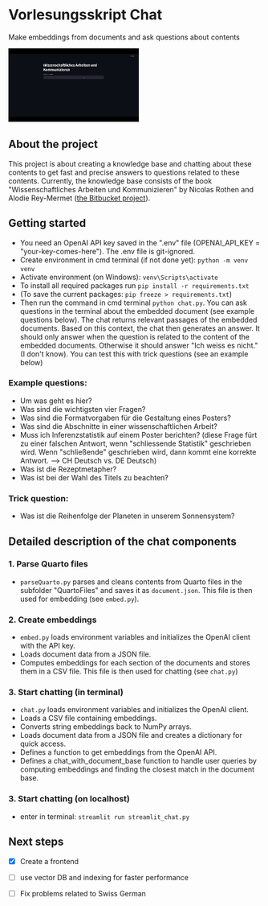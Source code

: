 # Vorlesungsskript Chat
Make embeddings from documents and ask questions about contents

![Demo Video](assets/demo.gif)


## About the project
This project is about creating a knowledge base and chatting about these contents to get fast and precise answers to questions related to these contents. Currently, the knowledge base consists of the book "Wissenschaftliches Arbeiten und Kommunizieren" by Nicolas Rothen and Alodie Rey-Mermet ([the Bitbucket project](https://bitbucket.org/nrothen/vorlesungsskript_m01_fs2021_wissarb/src/master/)).

## Getting started
* You need an OpenAI API key saved in the ".env" file (OPENAI_API_KEY = "your-key-comes-here"). The .env file is git-ignored.
* Create environment in cmd terminal (if not done yet): `python -m venv venv`
* Activate environment (on Windows): `venv\Scripts\activate`
* To install all required packages run `pip install -r requirements.txt`
* (To save the current packages: `pip freeze > requirements.txt`)
* Then run the command in cmd terminal `python chat.py`. You can ask questions in the terminal about the embedded document (see example questions below). The chat returns relevant passages of the embedded documents. Based on this context, the chat then generates an answer. It should only answer when the question is related to the content of the embedded documents. Otherwise it should answer "Ich weiss es nicht." (I don't know). You can test this with trick questions (see an example below)

### Example questions:
* Um was geht es hier?
* Was sind die wichtigsten vier Fragen?
* Was sind die Formatvorgaben für die Gestaltung eines Posters?
* Was sind die Abschnitte in einer wissenschaftlichen Arbeit?
* Muss ich Inferenzstatistik auf einem Poster berichten? (diese Frage fürt zu einer falschen Antwort, wenn "schliessende Statistik" geschrieben wird. Wenn "schließende" geschrieben wird, dann kommt eine korrekte Antwort. --> CH Deutsch vs. DE Deutsch)
* Was ist die Rezeptmetapher?
* Was ist bei der Wahl des Titels zu beachten?

### Trick question:
* Was ist die Reihenfolge der Planeten in unserem Sonnensystem?

## Detailed description of the chat components
### 1. Parse Quarto files
* `parseQuarto.py` parses and cleans contents from Quarto files in the subfolder "QuartoFiles" and saves it as `document.json`. This file is then used for embedding (see `embed.py`).

### 2. Create embeddings
* `embed.py` loads environment variables and initializes the OpenAI client with the API key.
* Loads document data from a JSON file.
* Computes embeddings for each section of the documents and stores them in a CSV file. This file is then used for chatting (see `chat.py`)

### 3. Start chatting (in terminal)
* `chat.py` loads environment variables and initializes the OpenAI client.
* Loads a CSV file containing embeddings.
* Converts string embeddings back to NumPy arrays.
* Loads document data from a JSON file and creates a dictionary for quick access.
* Defines a function to get embeddings from the OpenAI API.
* Defines a chat_with_document_base function to handle user queries by computing embeddings and finding the closest match in the document base.

### 3. Start chatting (on localhost)
* enter in terminal: `streamlit run streamlit_chat.py`

## Next steps
- [x] Create a frontend
- [ ] use vector DB and indexing for faster performance
- [ ] Fix problems related to Swiss German 

